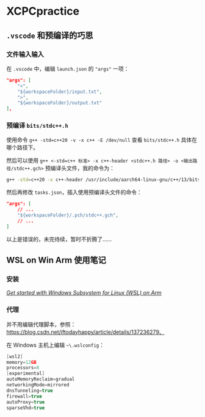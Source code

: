 # XCPCpractice

## `.vscode` 和预编译的巧思

### 文件输入输入

在 `.vscode` 中，编辑 `launch.json` 的 `"args"` 一项：

```json
"args": [
    "<", 
    "${workspaceFolder}/input.txt", 
    ">", 
    "${workspaceFolder}/output.txt"
],
```

### 预编译 `bits/stdc++.h`


使用命令 `g++ -std=c++20 -v -x c++ -E /dev/null` 查看 `bits/stdc++.h` 具体在哪个路径下。

然后可以使用 `g++ <-std=c++ 标准> -x c++-header <stdc++.h 路径> -o <输出路径/stdc++.gch>` 预编译头文件，我的命令为：

```bash
g++ -std=c++20 -x c++-header /usr/include/aarch64-linux-gnu/c++/13/bits/stdc++.h -o ~/XCPCpractice/.pch/stdc++.gch
```

然后再修改 `tasks.json`，插入使用预编译头文件的命令：

```json
"args": [
    // ...
    "${workspaceFolder}/.pch/stdc++.gch",
    // ...
]
```

以上是错误的，未完待续，暂时不折腾了……

## WSL on Win Arm 使用笔记

### 安装

[_Get started with Windows Subsystem for Linux (WSL) on Arm_](https://learn.arm.com/learning-paths/laptops-and-desktops/wsl2/)

### 代理

并不用编辑代理脚本，参照：https://blog.csdn.net/iftodayhappy/article/details/137236279、

在 Windows 主机上编辑 `~\.wslconfig`：

```cpp
[wsl2]
memory=12GB
processors=8
[experimental]
autoMemoryReclaim=gradual
networkingMode=mirrored
dnsTunneling=true
firewall=true
autoProxy=true
sparseVhd=true
```